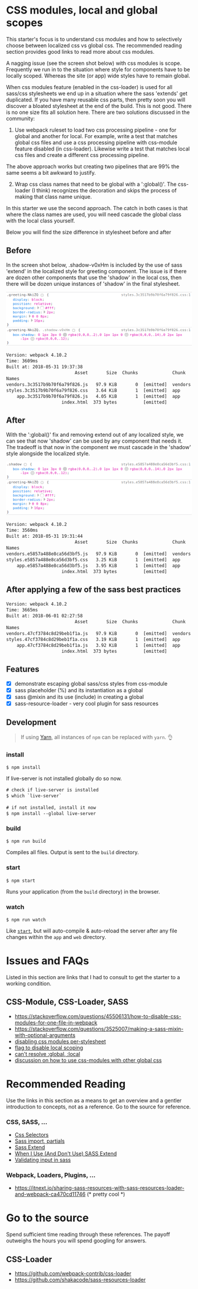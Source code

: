 CSS modules, local and global scopes
====================================
This starter's focus is to understand css modules and how to selectively choose between localized css vs global css. The recommended reading section provides good links to read more about css modules.

A nagging issue (see the screen shot below) with css modules is scope. Frequently we run in to the situation where style for components have to be locally scoped. Whereas the site (or app) wide styles have to remain global.

When css modules feature (enabled in the css-loader) is used for all sass/css stylesheets we end up in a situation where the sass 'extends' get duplicated. If you have many reusable css parts, then pretty soon you will discover a bloated stylesheet at the end of the build. This is not good. There is no one size fits all solution here. There are two solutions discussed in the community:

1. Use webpack ruleset to load two css processing pipeline - one for global and another for local. For example, write a test that matches global css files and use a css processing pipeline with css-module feature disabled (in css-loader). Likewise write a test that matches local css files and create a different css processing pipeline.

The above approach works but creating two pipelines that are 99% the same seems a bit awkward to justify.

2. Wrap css class names that need to be global with a ':global()'. The css-loader (I think) recognizes the decoration and skips the process of making that class name unique.

In this starter we use the second approach. The catch in both cases is that where the class names are used, you will need cascade the global class with the local class yourself.

Below you will find the size difference in stylesheet before and after

Before
------
In the screen shot below, .shadow-v0xHm is included by the use of sass 'extend' in the localized style for greeting component. The issue is if there are dozen other components that use the 'shadow' in the local css, then there will be dozen unique instances of 'shadow' in the final stylesheet.

![class-duplication](doc/css-module-gone-wrong.png)

```console
Version: webpack 4.10.2
Time: 3609ms
Built at: 2018-05-31 19:37:38
                          Asset       Size  Chunks             Chunk Names
vendors.3c3517b9b70f6a79f826.js   97.9 KiB       0  [emitted]  vendors
styles.3c3517b9b70f6a79f826.css   3.64 KiB       1  [emitted]  app
    app.3c3517b9b70f6a79f826.js   4.05 KiB       1  [emitted]  app
                     index.html  373 bytes          [emitted]
```

After
-----
With the ':global()' fix and removing extend out of any localized style, we can see that now 'shadow' can be used by any component that needs it. The tradeoff is that now in the component we must cascade in the 'shadow' style alongside the localized style.

![class-duplication](doc/css-module-done-right.png)

```console
Version: webpack 4.10.2
Time: 3560ms
Built at: 2018-05-31 19:31:44
                          Asset       Size  Chunks             Chunk Names
vendors.e5857a488e8ca56d3bf5.js   97.9 KiB       0  [emitted]  vendors
styles.e5857a488e8ca56d3bf5.css   3.25 KiB       1  [emitted]  app
    app.e5857a488e8ca56d3bf5.js   3.95 KiB       1  [emitted]  app
                     index.html  373 bytes          [emitted]
```

After applying a few of the sass best practices
-----------------------------------------------

```console
Version: webpack 4.10.2
Time: 3665ms
Built at: 2018-06-01 02:27:58
                          Asset       Size  Chunks             Chunk Names
vendors.47cf3784c8d29beb1f1a.js   97.9 KiB       0  [emitted]  vendors
styles.47cf3784c8d29beb1f1a.css   3.19 KiB       1  [emitted]  app
    app.47cf3784c8d29beb1f1a.js   3.92 KiB       1  [emitted]  app
                     index.html  373 bytes          [emitted]
```

Features
--------
- [x] demonstrate escaping global sass/css styles from css-module
- [x] sass placeholder (%) and its instantiation as a global
- [x] sass @mixin and its use (include) in creating a global
- [x] sass-resource-loader - very cool plugin for sass resources

Development
-----------
> If using [Yarn](https://yarnpkg.com/), all instances of `npm` can be replaced with `yarn`. :ok_hand:

### install
```
$ npm install
```

If live-server is not installed globally do so now.

```
# check if live-server is installed
$ which `live-server`

# if not installed, install it now
$ npm install --global live-server
```

### build
```
$ npm run build
```

Compiles all files. Output is sent to the `build` directory.

### start
```
$ npm start
```
Runs your application (from the `build` directory) in the browser.

### watch
```
$ npm run watch
```

Like [`start`](#start), but will auto-compile & auto-reload the server after any file changes within the `app` and `web` directory.

Issues and FAQs
===============
Listed in this section are links that I had to consult to get the starter to a working condition.

CSS-Module, CSS-Loader, SASS
----------------------------
- https://stackoverflow.com/questions/45506131/how-to-disable-css-modules-for-one-file-in-webpack
- https://stackoverflow.com/questions/3525007/making-a-sass-mixin-with-optional-arguments
- [disabling css modules per-stylesheet](https://github.com/webpack-contrib/css-loader/issues/215)
- [flag to disable local scoping](https://github.com/webpack-contrib/css-loader/issues/193#issuecomment-342872867)
- [can't resolve :global, :local](https://github.com/webpack-contrib/sass-loader/issues/448#issuecomment-338009911)
- [discussion on how to use css-modules with other global css](https://github.com/css-modules/css-modules/pull/65)

Recommended Reading
===================
Use the links in this section as a means to get an overview and a gentler
introduction to concepts, not as a reference. Go to the source for reference.

### CSS, SASS, ...
- [Css Selectors](https://kolosek.com/css-selectors/)
- [Sass import, partials](https://kolosek.com/sass-import/)
- [Sass Extend](https://kolosek.com/css-extend/)
- [When I Use (And Don't Use) SASS Extend](https://jdsteinbach.com/sass/use-extend/)
- [Validating input in sass](https://www.sitepoint.com/validating-input-in-sass-mixins-and-functions/)

### Webpack, Loaders, Plugins, ...
- https://itnext.io/sharing-sass-resources-with-sass-resources-loader-and-webpack-ca470cd11746 (* pretty cool *)


Go to the source
================
Spend sufficient time reading through these references. The payoff outweighs the hours you will spend googling for answers.

CSS-Loader
----------
- https://github.com/webpack-contrib/css-loader
- https://github.com/shakacode/sass-resources-loader

